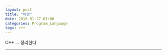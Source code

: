 ```yaml
---
layout: post
title: "미정"
date: 2018-01-27 01:00
categories: Program_Language
tags: c++
---
```


C++ ... 정리한다

------

